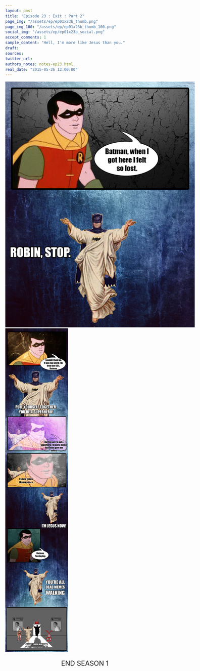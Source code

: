 ```yaml
---
layout: post
title: "Episode 23 : Exit : Part 2"
page_img: "/assets/ep/ep01x23b_thumb.png"
page_img_100: "/assets/ep/ep01x23b_thumb_100.png"
social_img: "/assets/ep/ep01x23b_social.png"
accept_comments: 1
sample_content: "Hell, I'm more like Jesus than you."
draft: 
sources: 
twitter_url: 
authors_notes: notes-ep23.html
real_date: "2015-05-26 12:00:00"
---
```



<div style="margin-left: auto; margin-right: auto; width: 600px;">
  <img src="/assets/ep/ep01x23b_01.png" alt="Exit - Know Jesus" />
  <img src="/assets/ep/ep01x23b_02.png" alt="Exit - Know Jesus" />
</div>

<div style="display: none">
  Script:

	PART 2

	[1. Robin view]
	Robin: Batman. When I got here I felt so lost.

	[2. Batman Jesus view]
	Batman: Robin, stop.

	[3. Robin view]
	Robin: I couldn't hold up. It was too weird. I'm from the 40's.

	[4. Batman slap]
	Batman: Pull yourself together. You're a superhero!

	[5. Robin view]
	Robin: But I'm not. I'm not a superhero. I'm just a meme. And Jesus gave me solice.

	[6. Robin close up]
	Robin: I know Jesus. I know peace.

	[7. Batman Jesus view]
	Batman: I'M JESUS NOW!

	[8. Robin view]
	Robin: Batman. I'm staying.

	[9. Batman view]
	Batman: You're all dead memes walking.

	[10. Batman leaving]
	Batman: At least, you're dead to me.

</div>


<div style="text-align: center; font-size: 150%; margin-top: 1em;">
  END SEASON 1
</div>